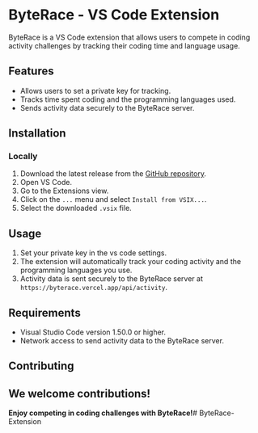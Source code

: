 # ByteRace - VS Code Extension

ByteRace is a VS Code extension that allows users to compete in coding activity challenges by tracking their coding time and language usage.

## Features

- Allows users to set a private key for tracking.
- Tracks time spent coding and the programming languages used.
- Sends activity data securely to the ByteRace server.

## Installation

<!-- ### From the Marketplace

1. Open VS Code.
2. Go to the Extensions view by clicking on the Extensions icon in the Activity Bar on the side of the window.
3. Search for `ByteRace`.
4. Click `Install`. -->

### Locally

1. Download the latest release from the [GitHub repository](https://github.com/Bluetooxth/ByteRace-Extension).
2. Open VS Code.
3. Go to the Extensions view.
4. Click on the `...` menu and select `Install from VSIX...`.
5. Select the downloaded `.vsix` file.

## Usage

1. Set your private key in the vs code settings.
2. The extension will automatically track your coding activity and the programming languages you use.
3. Activity data is sent securely to the ByteRace server at `https://byterace.vercel.app/api/activity`.

## Requirements

- Visual Studio Code version 1.50.0 or higher.
- Network access to send activity data to the ByteRace server.

## Contributing

## We welcome contributions!

**Enjoy competing in coding challenges with ByteRace!**# ByteRace-Extension
